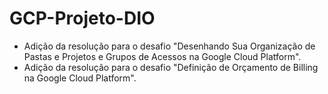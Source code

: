 # GCP-Projeto-DIO
 - Adição da resolução para o desafio "Desenhando Sua Organização de Pastas e Projetos e Grupos de Acessos na Google Cloud Platform".
 - Adição da resolução para o desafio "Definição de Orçamento de Billing na Google Cloud Platform".